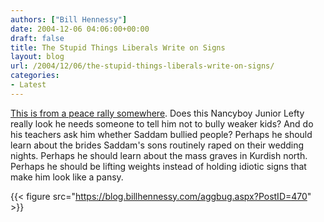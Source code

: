 ```yaml
---
authors: ["Bill Hennessy"]
date: 2004-12-06 04:06:00+00:00
draft: false
title: The Stupid Things Liberals Write on Signs
layout: blog
url: /2004/12/06/the-stupid-things-liberals-write-on-signs/
categories:
- Latest
---
```


[This is from a peace rally somewhere](https://soubriquet.net/photos/2003/feb15.php?page=19). Does this Nancyboy Junior Lefty really look he needs someone to tell him not to bully weaker kids? And do his teachers ask him whether Saddam bullied people? Perhaps he should learn about the brides Saddam's sons routinely raped on their wedding nights. Perhaps he should learn about the mass graves in Kurdish north. Perhaps he should be lifting weights instead of holding idiotic signs that make him look like a pansy.   
  
{{< figure src="https://blog.billhennessy.com/aggbug.aspx?PostID=470" >}}

